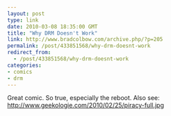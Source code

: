 ```yaml
---
layout: post
type: link
date: 2010-03-08 18:35:00 GMT
title: "Why DRM Doesn't Work"
link: http://www.bradcolbow.com/archive.php/?p=205
permalink: /post/433851568/why-drm-doesnt-work
redirect_from: 
  - /post/433851568/why-drm-doesnt-work
categories:
- comics
- drm
---
```

Great comic. So true, especially the reboot. Also see: http://www.geekologie.com/2010/02/25/piracy-full.jpg 